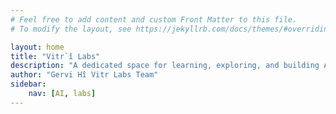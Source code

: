 ```yaml
---
# Feel free to add content and custom Front Matter to this file.
# To modify the layout, see https://jekyllrb.com/docs/themes/#overriding-theme-defaults

layout: home
title: "Vitr`î Labs"
description: "A dedicated space for learning, exploring, and building AI projects."
author: "Gervi Hî Vitr Labs Team"
sidebar: 
    nav: [AI, labs]
---
```

